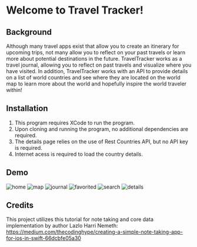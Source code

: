 # **Welcome to Travel Tracker!**

## Background
Although many travel apps exist that allow you to create an itinerary for upcoming trips, not many allow you to reflect on your past travels or learn more about potential destinations in the future. TravelTracker works as a travel journal, allowing you to reflect on past travels and visualize where you have visited. In addition, TravelTracker works with an API to provide details on a list of world countries and see where they are located on the world map to learn more about the world and hopefully inspire the world traveler within!

## Installation
1) This program requires XCode to run the program. 
2) Upon cloning and running the program, no additional dependencies are required.
3) The details page relies on the use of Rest Countries API, but no API key is required. 
4) Internet acess is required to load the country details. 

## Demo
![home](home.jpep)
![map](map.jpeg)
![journal](journal.jpeg)
![favorited](favorited.jpeg)
![search](search.jpeg)
![details](details.jpeg)

## Credits

This project utilizes this tutorial for note taking and core data implementation by author Lazlo Harri Nemeth: https://medium.com/thecodinghype/creating-a-simple-note-taking-app-for-ios-in-swift-66dcbfe05a30

